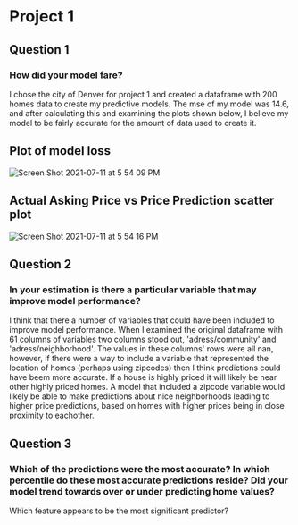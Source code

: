 # Project 1

## Question 1
### How did your model fare?
I chose the city of Denver for project 1 and created a dataframe with 200 homes data to create my predictive models. The mse of my model was 14.6, and after calculating this and examining the plots shown below, I believe my model to be fairly accurate for the amount of data used to create it. 

## Plot of model loss
![Screen Shot 2021-07-11 at 5 54 09 PM](https://user-images.githubusercontent.com/60228369/125211954-17e88780-e278-11eb-92c9-f56524535df9.png)

## Actual Asking Price vs Price Prediction scatter plot
![Screen Shot 2021-07-11 at 5 54 16 PM](https://user-images.githubusercontent.com/60228369/125211956-18811e00-e278-11eb-9a35-036b6dccfa33.png)

## Question 2
### In your estimation is there a particular variable that may improve model performance?
I think that there a number of variables that could have been included to improve model performance. When I examined the original dataframe with 61 columns of variables two columns stood out, 'adress/community' and 'adress/neighborhood'. The values in these columns' rows were all nan, however, if there were a way to include a variable that represented the location of homes (perhaps using zipcodes) then I think predictions could have beem more accurate. If a house is highly priced it will likely be near other highly priced homes. A model that included a zipcode variable would likely be able to make predictions about nice neighborhoods leading to higher price predictions, based on homes with higher prices being in close proximity to eachother.  

## Question 3
### Which of the predictions were the most accurate? In which percentile do these most accurate predictions reside? Did your model trend towards over or under predicting home values?


Which feature appears to be the most significant predictor?

